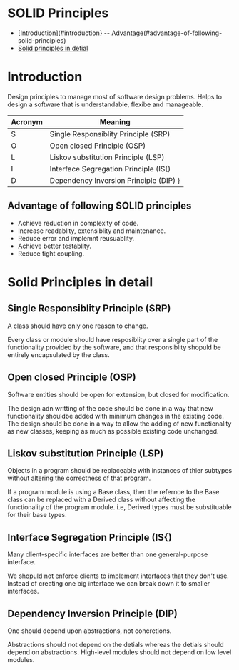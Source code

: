 # SOLID Principles #
- [Introduction](#introduction}
-- Advantage(#advantage-of-following-solid-principles)
- [Solid principles in detial](#solid-principles-in-detial)

# Introduction #
Design principles to manage most of software design problems.
Helps to design a software that is understandable, flexibe and manageable.
 
 | Acronym | Meaning |
 | --- | --- |
 | S | Single Responsiblity Principle (SRP) |
 | O | Open closed Principle (OSP) |
 | L | Liskov substitution Principle (LSP) |
 | I | Interface Segregation Principle (IS{) |
 | D | Dependency Inversion Principle (DIP) }

## Advantage of following SOLID principles ##
- Achieve reduction in complexity of code.
- Increase readablity, extensiblity and maintenance.
- Reduce error and implemnt reusuablity.
- Achieve better testablity.
- Reduce tight coupling.

# Solid Principles in detail #
## Single Responsiblity Principle (SRP) ##
A class should have only one reason to change.

Every class or module should have resposiblity over a single part of the functionality provided by the software, and that responsiblity shopuld be entirely encapsulated by the class.

## Open closed Principle (OSP) ##
Software entities should be open for extension, but closed for modification.

The design adn writting of the code should be done in a way that new functionality shouldbe added with minimum changes in the existing code.
The design should be done in a way to allow the adding of new functionality as new classes, keeping as much as possible existing code unchanged.


## Liskov substitution Principle (LSP) ##
Objects in a program should be replaceable with instances of thier subtypes without altering the correctness of that program.

If a program module is using a Base class, then the refernce to the Base class can be replaced with a Derived class without affecting the functionality of the program module.
i.e, Derived types must be substituable for their base types.


## Interface Segregation Principle (IS{) ##
Many client-specific interfaces are better than one general-purpose interface.


We shopuld not enforce clients to implement interfaces that they don't use. Instead of creating one big interface we can break down it to smaller interfaces.

## Dependency Inversion Principle (DIP) ##
One should depend upon abstractions, not concretions.

Abstractions should not depend on the detials whereas the detials should depend on abstractions.
High-level modules should not depend on low level modules.
